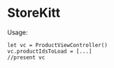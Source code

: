 # StoreKitt

Usage:
```
let vc = ProductViewController()
vc.productIdsToLoad = [...]
//present vc
```
